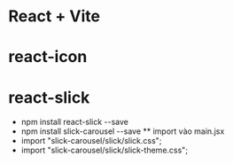 # React + Vite
# react-icon
# react-slick
- npm install react-slick --save
- npm install slick-carousel --save
** import vào main.jsx
- import "slick-carousel/slick/slick.css";
- import "slick-carousel/slick/slick-theme.css";